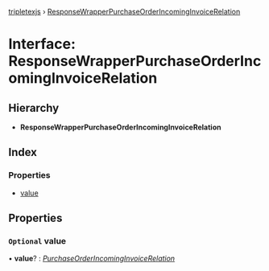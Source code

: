 [tripletexjs](../README.md) › [ResponseWrapperPurchaseOrderIncomingInvoiceRelation](responsewrapperpurchaseorderincominginvoicerelation.md)

# Interface: ResponseWrapperPurchaseOrderIncomingInvoiceRelation

## Hierarchy

* **ResponseWrapperPurchaseOrderIncomingInvoiceRelation**

## Index

### Properties

* [value](responsewrapperpurchaseorderincominginvoicerelation.md#optional-value)

## Properties

### `Optional` value

• **value**? : *[PurchaseOrderIncomingInvoiceRelation](purchaseorderincominginvoicerelation.md)*

